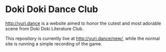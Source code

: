 # Doki Doki Dance Club

http://yuri.dance is a website aimed to honor the cutest and most adorable scene from Doki Doki Literature Club.

This repository is currently live at http://yuri.dance/new/, while the normal site is running a simple recording of the game.
